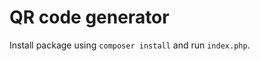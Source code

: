 QR code generator
===================

Install package using ``composer install`` and run ``index.php``.
